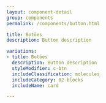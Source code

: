 ```yaml
---
layout: component-detail
group: components
permalink: /components/button.html

title: Botões
description: Button description

variations:
- title: Botões
  description: Button description
  styleModifier: c-btn
  includeClassification: molecules
  includeCategory: 02-blocks
  includeName: card

---
```


